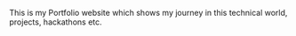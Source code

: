 This is my Portfolio website which shows my journey in this technical world, projects, hackathons etc.

